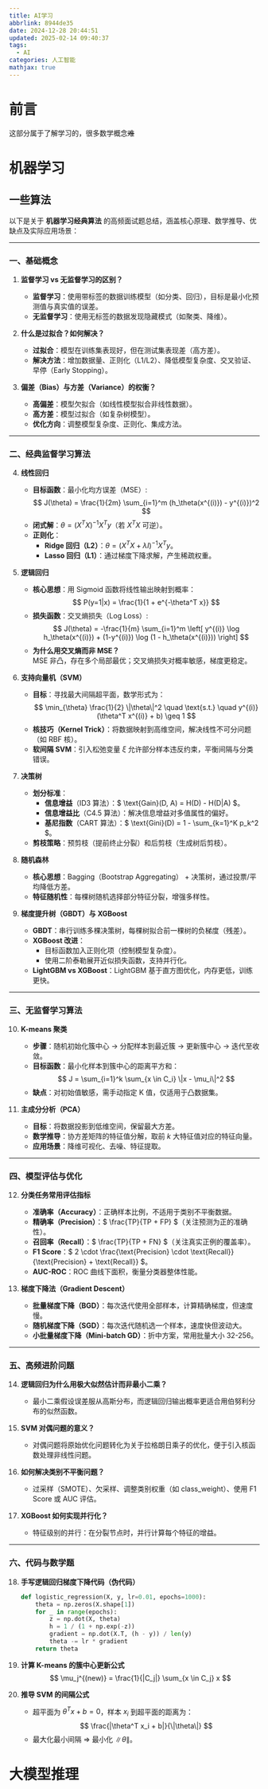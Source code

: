 ```yaml
---
title: AI学习
abbrlink: 8944de35
date: 2024-12-28 20:44:51
updated: 2025-02-14 09:40:37
tags:
  - AI
categories: 人工智能
mathjax: true
---
```


# 前言
这部分属于了解学习的，很多数学概念~~难~~

<!-- more -->

# 机器学习


## 一些算法


以下是关于 **机器学习经典算法** 的高频面试题总结，涵盖核心原理、数学推导、优缺点及实际应用场景：

---

### **一、基础概念**
1. **监督学习 vs 无监督学习的区别？**  
   - **监督学习**：使用带标签的数据训练模型（如分类、回归），目标是最小化预测值与真实值的误差。  
   - **无监督学习**：使用无标签的数据发现隐藏模式（如聚类、降维）。  

2. **什么是过拟合？如何解决？**  
   - **过拟合**：模型在训练集表现好，但在测试集表现差（高方差）。  
   - **解决方法**：增加数据量、正则化（L1/L2）、降低模型复杂度、交叉验证、早停（Early Stopping）。  

3. **偏差（Bias）与方差（Variance）的权衡？**  
   - **高偏差**：模型欠拟合（如线性模型拟合非线性数据）。  
   - **高方差**：模型过拟合（如复杂树模型）。  
   - **优化方向**：调整模型复杂度、正则化、集成方法。  

---

### **二、经典监督学习算法**
4. **线性回归**  
   - **目标函数**：最小化均方误差（MSE）:  
     $$ J(\theta) = \frac{1}{2m} \sum_{i=1}^m (h_\theta(x^{(i)}) - y^{(i)})^2 $$  
   - **闭式解**：$\theta = (X^T X)^{-1} X^T y$（若 $X^T X$ 可逆）。  
   - **正则化**：  
     - **Ridge 回归（L2）**：$\theta = (X^T X + \lambda I)^{-1} X^T y$。  
     - **Lasso 回归（L1）**：通过梯度下降求解，产生稀疏权重。  

5. **逻辑回归**  
   - **核心思想**：用 Sigmoid 函数将线性输出映射到概率：  
     $$ P(y=1|x) = \frac{1}{1 + e^{-\theta^T x}} $$  
   - **损失函数**：交叉熵损失（Log Loss）:  
     $$ J(\theta) = -\frac{1}{m} \sum_{i=1}^m \left[ y^{(i)} \log h_\theta(x^{(i)}) + (1-y^{(i)}) \log (1 - h_\theta(x^{(i)})) \right] $$  
   - **为什么用交叉熵而非 MSE？**  
     MSE 非凸，存在多个局部最优；交叉熵损失对概率敏感，梯度更稳定。  

6. **支持向量机（SVM）**  
   - **目标**：寻找最大间隔超平面，数学形式为：  
     $$ \min_{\theta} \frac{1}{2} \|\theta\|^2 \quad \text{s.t.} \quad y^{(i)}(\theta^T x^{(i)} + b) \geq 1 $$  
   - **核技巧（Kernel Trick）**：将数据映射到高维空间，解决线性不可分问题（如 RBF 核）。  
   - **软间隔 SVM**：引入松弛变量 $\xi$ 允许部分样本违反约束，平衡间隔与分类错误。  

7. **决策树**  
   - **划分标准**：  
     - **信息增益**（ID3 算法）：$ \text{Gain}(D, A) = H(D) - H(D|A) $。  
     - **信息增益比**（C4.5 算法）：解决信息增益对多值属性的偏好。  
     - **基尼指数**（CART 算法）：$ \text{Gini}(D) = 1 - \sum_{k=1}^K p_k^2 $。  
   - **剪枝策略**：预剪枝（提前终止分裂）和后剪枝（生成树后剪枝）。  

8. **随机森林**  
   - **核心思想**：Bagging（Bootstrap Aggregating） + 决策树，通过投票/平均降低方差。  
   - **特征随机性**：每棵树随机选择部分特征分裂，增强多样性。  

9. **梯度提升树（GBDT）与 XGBoost**  
   - **GBDT**：串行训练多棵决策树，每棵树拟合前一棵树的负梯度（残差）。  
   - **XGBoost 改进**：  
     - 目标函数加入正则化项（控制模型复杂度）。  
     - 使用二阶泰勒展开近似损失函数，支持并行化。  
   - **LightGBM vs XGBoost**：LightGBM 基于直方图优化，内存更低，训练更快。  

---

### **三、无监督学习算法**
10. **K-means 聚类**  
    - **步骤**：随机初始化簇中心 → 分配样本到最近簇 → 更新簇中心 → 迭代至收敛。  
    - **目标函数**：最小化样本到簇中心的距离平方和：  
      $$ J = \sum_{i=1}^k \sum_{x \in C_i} \|x - \mu_i\|^2 $$  
    - **缺点**：对初始值敏感，需手动指定 K 值，仅适用于凸数据集。  

11. **主成分分析（PCA）**  
    - **目标**：将数据投影到低维空间，保留最大方差。  
    - **数学推导**：协方差矩阵的特征值分解，取前 $k$ 大特征值对应的特征向量。  
    - **应用场景**：降维可视化、去噪、特征提取。  

---

### **四、模型评估与优化**
12. **分类任务常用评估指标**  
    - **准确率（Accuracy）**：正确样本比例，不适用于类别不平衡数据。  
    - **精确率（Precision）**：$ \frac{TP}{TP + FP} $（关注预测为正的准确性）。  
    - **召回率（Recall）**：$ \frac{TP}{TP + FN} $（关注真实正例的覆盖率）。  
    - **F1 Score**：$ 2 \cdot \frac{\text{Precision} \cdot \text{Recall}}{\text{Precision} + \text{Recall}} $。  
    - **AUC-ROC**：ROC 曲线下面积，衡量分类器整体性能。  

13. **梯度下降法（Gradient Descent）**  
    - **批量梯度下降（BGD）**：每次迭代使用全部样本，计算精确梯度，但速度慢。  
    - **随机梯度下降（SGD）**：每次迭代随机选一个样本，速度快但波动大。  
    - **小批量梯度下降（Mini-batch GD）**：折中方案，常用批量大小 32-256。  

---

### **五、高频进阶问题**
14. **逻辑回归为什么用极大似然估计而非最小二乘？**  
    - 最小二乘假设误差服从高斯分布，而逻辑回归输出概率更适合用伯努利分布的似然函数。  

15. **SVM 对偶问题的意义？**  
    - 对偶问题将原始优化问题转化为关于拉格朗日乘子的优化，便于引入核函数处理非线性问题。  

16. **如何解决类别不平衡问题？**  
    - 过采样（SMOTE）、欠采样、调整类别权重（如 class_weight）、使用 F1 Score 或 AUC 评估。  

17. **XGBoost 如何实现并行化？**  
    - 特征级别的并行：在分裂节点时，并行计算每个特征的增益。  

---

### **六、代码与数学题**
18. **手写逻辑回归梯度下降代码（伪代码）**  
    ```python
    def logistic_regression(X, y, lr=0.01, epochs=1000):
        theta = np.zeros(X.shape[1])
        for _ in range(epochs):
            z = np.dot(X, theta)
            h = 1 / (1 + np.exp(-z))
            gradient = np.dot(X.T, (h - y)) / len(y)
            theta -= lr * gradient
        return theta
    ```

19. **计算 K-means 的簇中心更新公式**  
    $$ \mu_j^{(new)} = \frac{1}{|C_j|} \sum_{x \in C_j} x $$  

20. **推导 SVM 的间隔公式**  
    - 超平面为 $\theta^T x + b = 0$，样本 $x_i$ 到超平面的距离为：  
      $$ \frac{|\theta^T x_i + b|}{\|\theta\|} $$  
    - 最大化最小间隔 $\Rightarrow$ 最小化 $\|\theta\|$。  



# 大模型推理

